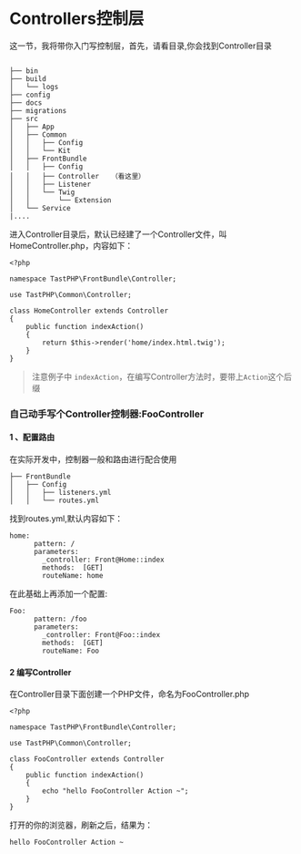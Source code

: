 # Controllers控制层


这一节，我将带你入门写控制层，首先，请看目录,你会找到Controller目录

```

├── bin
├── build
│   └── logs
├── config
├── docs
├── migrations
├── src
│   ├── App
│   ├── Common
│   │   ├── Config
│   │   └── Kit
│   ├── FrontBundle
│   │   ├── Config
│   │   ├── Controller   （看这里）
│   │   ├── Listener
│   │   └── Twig
│   │       └── Extension
│   └── Service
|....
```

进入Controller目录后，默认已经建了一个Controller文件，叫HomeController.php，内容如下：

```
<?php

namespace TastPHP\FrontBundle\Controller;

use TastPHP\Common\Controller;

class HomeController extends Controller
{
    public function indexAction()
    {
        return $this->render('home/index.html.twig');
    }
}

```

> 注意例子中 `indexAction`，在编写Controller方法时，要带上`Action`这个后缀

### 自己动手写个Controller控制器:FooController

#### 1 、配置路由

在实际开发中，控制器一般和路由进行配合使用

```
├── FrontBundle
│   ├── Config
│   │   ├── listeners.yml
│   │   └── routes.yml

```

找到routes.yml,默认内容如下：

```
home:
      pattern: /
      parameters:
        _controller: Front@Home::index
        methods:  [GET]
        routeName: home

```

在此基础上再添加一个配置:

```
Foo:
      pattern: /foo
      parameters:
        _controller: Front@Foo::index
        methods:  [GET]
        routeName: Foo

```

#### 2 编写Controller

在Controller目录下面创建一个PHP文件，命名为FooController.php

```
<?php

namespace TastPHP\FrontBundle\Controller;

use TastPHP\Common\Controller;

class FooController extends Controller
{
    public function indexAction()
    {
        echo "hello FooController Action ~";
    }
}

```

打开的你的浏览器，刷新之后，结果为：

```
hello FooController Action ~

```






